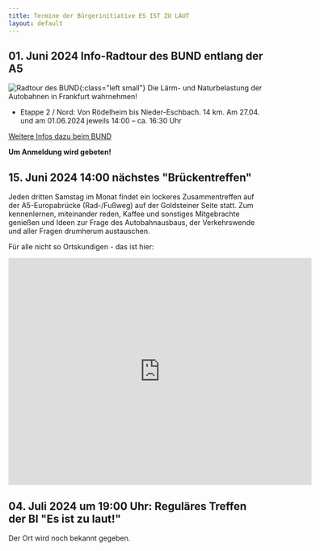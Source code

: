 ```yaml
---
title: Termine der Bürgerinitiative ES IST ZU LAUT
layout: default
---
```


## 01. Juni 2024 Info-Radtour des BUND entlang der A5

![Radtour des BUND](https://www.bund-frankfurt.de/fileadmin/_processed_/5/1/csm-BUND-A5-Inforadtouren-Etappe-1u2-grafik-rh-2-9b93a6aca2.jpg){:class="left small"}
Die Lärm- und Naturbelastung der Autobahnen in Frankfurt wahrnehmen!

- Etappe 2 / Nord: Von Rödelheim bis Nieder-Eschbach. 14 km. Am 27.04. und am 01.06.2024 jeweils 14:00 – ca. 16:30 Uhr

[Weitere Infos dazu beim BUND](https://www.bund-frankfurt.de/service/meldungen/detail/news/radtouren-zur-info-ueber-die-spurerweiterung-der-a5/)

**Um Anmeldung wird gebeten!**

## 15. Juni 2024 14:00 nächstes "Brückentreffen"

Jeden dritten Samstag im Monat findet ein lockeres Zusammentreffen auf der A5-Europabrücke (Rad-/Fußweg) auf der Goldsteiner Seite statt. Zum kennenlernen, miteinander reden, Kaffee und sonstiges Mitgebrachte genießen und Ideen zur Frage des Autobahnausbaus, der Verkehrswende und aller Fragen drumherum austauschen.

Für alle nicht so Ortskundigen - das ist hier:

<iframe src="https://www.google.com/maps/embed?pb=!1m17!1m12!1m3!1d2559.8371384544007!2d8.617371!3d50.089335999999996!2m3!1f0!2f0!3f0!3m2!1i1024!2i768!4f13.1!3m2!1m1!2zNTDCsDA1JzIxLjYiTiA4wrAzNycwMi41IkU!5e0!3m2!1sde!2sde!4v1710307283210!5m2!1sde!2sde" width="600" height="450" style="border:0;" allowfullscreen="" loading="lazy" referrerpolicy="no-referrer-when-downgrade"></iframe>

## 04. Juli 2024 um 19:00 Uhr: Reguläres Treffen der BI "Es ist zu laut!"

Der Ort wird noch bekannt gegeben.
<!-- 

Das Treffen der Bürgerinitiative ist diesmal im Heimathaus Goldstein, Goldsteinstraße 300

<iframe src="https://www.google.com/maps/embed?pb=!1m18!1m12!1m3!1d2560.19283048227!2d8.609488912765515!3d50.08267647140557!2m3!1f0!2f0!3f0!3m2!1i1024!2i768!4f13.1!3m3!1m2!1s0x47bd0bb22c193c37%3A0xe97bb55d31252d30!2sGoldsteinstra%C3%9Fe%20300%2C%2060529%20Frankfurt%20am%20Main!5e0!3m2!1sde!2sde!4v1708159476847!5m2!1sde!2sde" width="600" height="450" style="border:0;" allowfullscreen="" loading="lazy" referrerpolicy="no-referrer-when-downgrade"></iframe>


Das Treffen der Bürgerinitiative ist diesmal im 1. Stock des Evangelischen Gemeindehauses
neben der Segenskirche in Griesheim

<iframe src="https://www.google.com/maps/embed?pb=!1m14!1m8!1m3!1d2559.7250536635793!2d8.6042458!3d50.0914344!3m2!1i1024!2i768!4f13.1!3m3!1m2!1s0x47bd0a3560c32ad3%3A0x2423249f2d971a3f!2sAlte%20Falterstra%C3%9Fe%206%2C%2065933%20Frankfurt%20am%20Main!5e0!3m2!1sde!2sde!4v1705343460586!5m2!1sde!2sde" width="600" height="450" style="border:0;" allowfullscreen="" loading="lazy" referrerpolicy="no-referrer-when-downgrade"></iframe>


Das Treffen der Bürgerinitiative ist diesmal im Gemeindehaus der Dankeskirche in Goldstein

<iframe src="https://www.google.com/maps/embed?pb=!1m18!1m12!1m3!1d2560.165859136906!2d8.60626057681389!3d50.08318147152423!2m3!1f0!2f0!3f0!3m2!1i1024!2i768!4f13.1!3m3!1m2!1s0x47bd0bb2e041680d%3A0x32a09860ec50e2f7!2sEvangelische%20Dankeskirche%20Frankfurt%20-%20Evangelische%20Dankeskirchengemeinde%20Frankfurt%2FMain!5e0!3m2!1sde!2sde!4v1698586884383!5m2!1sde!2sde" width="600" height="450" style="border:0;" allowfullscreen="" loading="lazy" referrerpolicy="no-referrer-when-downgrade"></iframe-->

<div style="clear: both;"></div>
